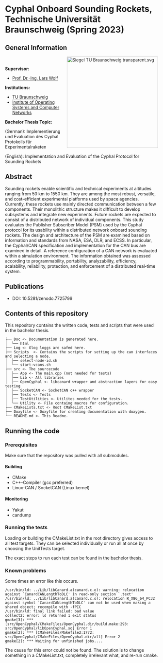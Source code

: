 # Cyphal Onboard Sounding Rockets, Technische Universität Braunschweig (Spring 2023)
## General Information

<a href="https://commons.wikimedia.org/wiki/File:Siegel_TU_Braunschweig_transparent.svg#/media/Datei:Siegel_TU_Braunschweig_transparent.svg">
    <img align="right" width="300" height="" src="https://upload.wikimedia.org/wikipedia/commons/thumb/9/9d/Siegel_TU_Braunschweig_transparent.svg/1200px-Siegel_TU_Braunschweig_transparent.svg.png" alt="Siegel TU Braunschweig transparent.svg">
</a><br>

**Supervisor:**
* [Prof. Dr.-Ing. Lars Wolf](https://www.ibr.cs.tu-bs.de/users/wolf/)

**Institutions:**
* [TU Braunschweig](https://www.tu-braunschweig.de/informatik-bsc)
* [Institute of Operating Systems and Computer Networks](https://www.ibr.cs.tu-bs.de)

**Bachelor Thesis Topic:**

(German): Implementierung und Evaluation des Cyphal Protokolls für Experimentalraketen

(English): Implementation and Evaluation of the Cyphal Protocol for Sounding Rockets

## Abstract

Sounding rockets enable scientific and technical experiments at altitudes ranging from
50 km to 1550 km. They are among the most robust, versatile, and cost-efficient experimental
platforms used by space agencies. Currently, these rockets use mainly directed
communication between a few components. Their monolithic structure makes it difficult
to develop subsystems and integrate new experiments. Future rockets are expected to consist
of a distributed network of individual components. This study evaluates the Publisher
Subscriber Model (PSM) used by the Cyphal protocol for its usability within a distributed
network onboard sounding rockets. The design and architecture of the PSM are examined
based on information and standards from NASA, ESA, DLR, and ECSS. In particular, the
Cyphal/CAN specification and implementation for the CAN bus are examined in detail. A
reference configuration of a CAN network is evaluated within a simulation environment.
The information obtained was assessed according to programmability, portability, analyzability,
efficiency, scalability, reliability, protection, and enforcement of a distributed
real-time system.

## Publications
* DOI: 10.5281/zenodo.7725799

## Contents of this repository

This repository contains the written code, tests and scripts that were used in the bachelor thesis.

```
├── Doc <- Documentation is generated here.
│  └── html
├── Log <- Glog loggs are safed here.
├── Scripts  <- Contains the scripts for setting up the can interfaces and selecting a node.
│  ├── select-node-id.sh
│  └── start-vcans.sh
├── src <- The sourcecode
│  ├── App <- The main.cpp (not needed for tests)
│  ├── Lib <- All libraries
│  ├── OpenCyphal <- libcanard wrapper and abstraction layers for easy testing
│  ├── SocketCAN <- SocketCAN c++ wrapper
│  ├── Tests <- Tests
│  ├── TestUtilities <- Utilites needed for the tests.
│  └── Utility <- File containg macros for configuration.
├── CMakeLists.txt <- Root CMakeList.txt
├── Doxyfile <- Doxyfile for creating documentation with doxygen.
└── README.md <- This Readme.
```

## Running the code

### Prerequisites
Make sure that the repository was pulled with all submodules.

#### Building
* CMake
* C++-Compiler (gcc preferred)
* Linux-CAN / SocketCAN (Linux kernel)

#### Monitoring
* Yakut
* candump

### Running the tests

Loading or building the CMakeList.txt in the root directory gives access to all test targets. They can be selected individually or
run all at once by choosing the UnitTests target.

The exact steps to run each test can be found in the bachelor thesis.

### Known problems

Some times an error like this occurs.
```
/usr/bin/ld: ../Lib/libCanard.a(canard.c.o): warning: relocation against `CanardCANLengthToDLC' in read-only section `.text'
/usr/bin/ld: ../Lib/libCanard.a(canard.c.o): relocation R_X86_64_PC32 against symbol `CanardCANLengthToDLC' can not be used when making a shared object; recompile with -fPIC
/usr/bin/ld: final link failed: bad value
collect2: error: ld returned 1 exit status
gmake[3]: *** [src/OpenCyphal/CMakeFiles/OpenCyphal.dir/build.make:293: src/OpenCyphal/libOpenCyphal.so] Error 1
gmake[2]: *** [CMakeFiles/Makefile2:1772: src/OpenCyphal/CMakeFiles/OpenCyphal.dir/all] Error 2
gmake[2]: *** Waiting for unfinished jobs....
```
The cause for this error could not be found. The solution is to change something in a CMakeList.txt,
completely irrelevant what, and re-run cmake.